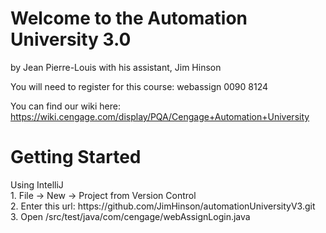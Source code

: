 <H1> Welcome to the Automation University 3.0 </H1>
by Jean Pierre-Louis with his assistant, Jim Hinson

You will need to register for this course: webassign 0090 8124

You can find our wiki here:
https://wiki.cengage.com/display/PQA/Cengage+Automation+University

<H1> Getting Started </H1>
Using IntelliJ<br>
1. File -> New -> Project from Version Control <br>
2. Enter this url: https://github.com/JimHinson/automationUniversityV3.git <br>
3. Open /src/test/java/com/cengage/webAssignLogin.java
